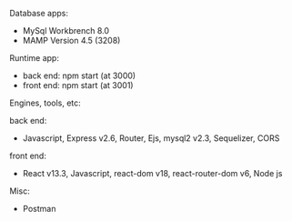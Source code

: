 Database apps:

* MySql Workbrench 8.0
* MAMP Version 4.5 (3208)

Runtime app:

* back end: npm start (at 3000)
* front end: npm start (at 3001)

Engines, tools, etc:

back end:

* Javascript, Express v2.6, Router, Ejs, mysql2 v2.3, Sequelizer, CORS

front end:

* React v13.3, Javascript, react-dom v18, react-router-dom v6, Node js

Misc:

* Postman
